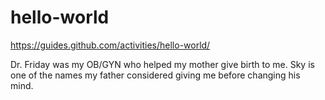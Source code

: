 # hello-world
https://guides.github.com/activities/hello-world/

Dr. Friday was my OB/GYN who helped my mother give birth to me.
Sky is one of the names my father considered giving me before changing his mind.
